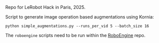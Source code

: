 
Repo for LeRobot Hack in Paris, 2025. 

Script to generate image operation based augmentations using Kornia: 
```
python simple_augmentations.py --runs_per_vid 5 --batch_size 16
```


The `roboengine` scripts need to be run within the [RoboEngine](https://github.com/michaelyuancb/roboengine/) repo. 


